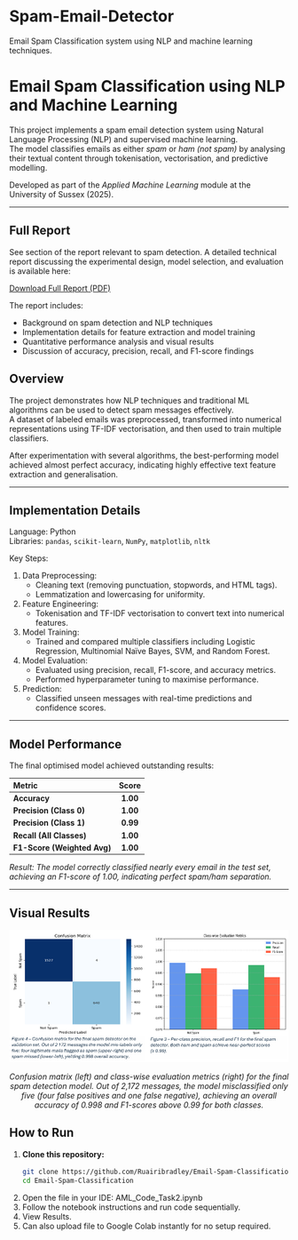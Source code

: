 # Spam-Email-Detector
Email Spam Classification system using NLP and machine learning techniques.

# Email Spam Classification using NLP and Machine Learning

This project implements a spam email detection system using Natural Language Processing (NLP) and supervised machine learning.  
The model classifies emails as either *spam* or *ham (not spam)* by analysing their textual content through tokenisation, vectorisation, and predictive modelling.

Developed as part of the *Applied Machine Learning* module at the University of Sussex (2025).

---
## Full Report

See section of the report relevant to spam detection.
A detailed technical report discussing the experimental design, model selection, and evaluation is available here:

[Download Full Report (PDF)](./Report.pdf)

The report includes:
- Background on spam detection and NLP techniques  
- Implementation details for feature extraction and model training  
- Quantitative performance analysis and visual results  
- Discussion of accuracy, precision, recall, and F1-score findings


## Overview

The project demonstrates how NLP techniques and traditional ML algorithms can be used to detect spam messages effectively.  
A dataset of labeled emails was preprocessed, transformed into numerical representations using TF-IDF vectorisation, and then used to train multiple classifiers.

After experimentation with several algorithms, the best-performing model achieved almost perfect accuracy, indicating highly effective text feature extraction and generalisation.

---

## Implementation Details

Language: Python  
Libraries: `pandas`, `scikit-learn`, `NumPy`, `matplotlib`, `nltk`

Key Steps:
1. Data Preprocessing:
   - Cleaning text (removing punctuation, stopwords, and HTML tags).
   - Lemmatization and lowercasing for uniformity.
2. Feature Engineering:
   - Tokenisation and TF-IDF vectorisation to convert text into numerical features.
3. Model Training:
   - Trained and compared multiple classifiers including Logistic Regression, Multinomial Naïve Bayes, SVM, and Random Forest.
4. Model Evaluation:
   - Evaluated using precision, recall, F1-score, and accuracy metrics.
   - Performed hyperparameter tuning to maximise performance.
5. Prediction:
   - Classified unseen messages with real-time predictions and confidence scores.

---

## Model Performance

The final optimised model achieved outstanding results:

| Metric | Score |
|:-------|:------:|
| **Accuracy** | **1.00** |
| **Precision (Class 0)** | **1.00** |
| **Precision (Class 1)** | **0.99** |
| **Recall (All Classes)** | **1.00** |
| **F1-Score (Weighted Avg)** | **1.00** |

*Result: The model correctly classified nearly every email in the test set, achieving an F1-score of 1.00, indicating perfect spam/ham separation.*

---

## Visual Results

<p align="center">
  <img src="./images/spam%20detector%20image.png" width="650"/>
</p>
<p align="center"><em>
Confusion matrix (left) and class-wise evaluation metrics (right) for the final spam detection model.  
Out of 2,172 messages, the model misclassified only five (four false positives and one false negative), achieving an overall accuracy of 0.998 and F1-scores above 0.99 for both classes.
</em></p>


## How to Run

1. **Clone this repository:**
   ```bash
   git clone https://github.com/Ruairibradley/Email-Spam-Classification.git
   cd Email-Spam-Classification

2. Open the file in your IDE:
  AML_Code_Task2.ipynb
3. Follow the notebook instructions and run code sequentially.
4. View Results.
5. Can also upload file to Google Colab instantly for no setup required. 


